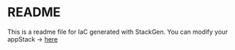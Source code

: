 # README
This is a readme file for IaC generated with StackGen.
You can modify your appStack -> [here](http://main.dev.stackgen.com/appstacks/4bb99e68-65a2-4b13-abcd-3326af81e782)
